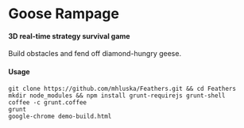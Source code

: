 Goose Rampage
=============

#### 3D real-time strategy survival game ####
Build obstacles and fend off diamond-hungry geese.

#### Usage ####
    git clone https://github.com/mhluska/Feathers.git && cd Feathers 
    mkdir node_modules && npm install grunt-requirejs grunt-shell
	coffee -c grunt.coffee
    grunt
    google-chrome demo-build.html
